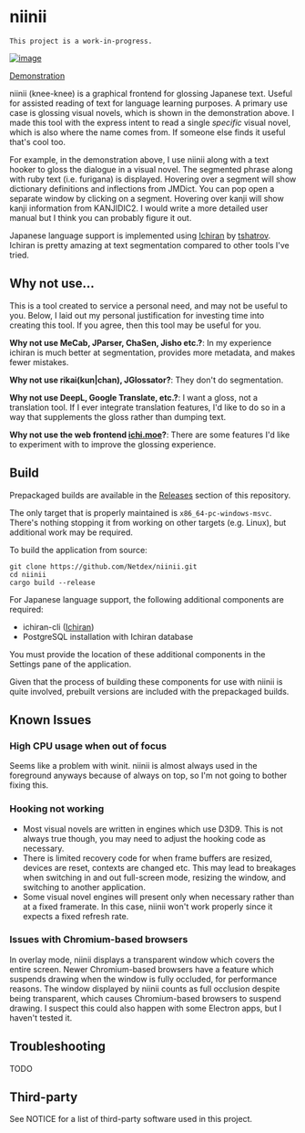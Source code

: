 # niinii
`This project is a work-in-progress.`

[![image](https://i.imgur.com/9sDcn8v.png)](https://www.youtube.com/watch?v=Z6Aj2BYqklg)

[Demonstration](https://www.youtube.com/watch?v=Z6Aj2BYqklg)

niinii (knee-knee) is a graphical frontend for glossing Japanese text. Useful
for assisted reading of text for language learning purposes. A primary use case
is glossing visual novels, which is shown in the demonstration above. I made
this tool with the express intent to read a single *specific* visual novel,
which is also where the name comes from. If someone else finds it useful that's
cool too.

For example, in the demonstration above, I use niinii along with a text hooker
to gloss the dialogue in a visual novel. The segmented phrase along with ruby
text (i.e. furigana) is displayed. Hovering over a segment will show dictionary
definitions and inflections from JMDict. You can pop open a separate window by
clicking on a segment. Hovering over kanji will show kanji information from
KANJIDIC2. I would write a more detailed user manual but I think you can
probably figure it out.

Japanese language support is implemented using
[Ichiran](https://github.com/tshatrov/ichiran) by
[tshatrov](https://github.com/tshatrov). Ichiran is pretty amazing at text 
segmentation compared to other tools I've tried.

## Why not use...
This is a tool created to service a personal need, and may not be useful to you.
Below, I laid out my personal justification for investing time into creating
this tool. If you agree, then this tool may be useful for you.

**Why not use MeCab, JParser, ChaSen, Jisho etc.?**: In my experience ichiran is
much better at segmentation, provides more metadata, and makes fewer mistakes.

**Why not use rikai(kun|chan), JGlossator?**: They don't do segmentation.

**Why not use DeepL, Google Translate, etc.?**: I want a gloss, not a
translation tool. If I ever integrate translation features, I'd like to do so in
a way that supplements the gloss rather than dumping text.

**Why not use the web frontend [ichi.moe](https://ichi.moe)?**: 
There are some features I'd like to experiment with to improve the glossing
experience.

## Build
Prepackaged builds are available in the
[Releases](https://github.com/Netdex/niinii/releases) section of this
repository.

The only target that is properly maintained is `x86_64-pc-windows-msvc`. There's
nothing stopping it from working on other targets (e.g. Linux), but additional
work may be required.

To build the application from source:
```
git clone https://github.com/Netdex/niinii.git
cd niinii
cargo build --release
```

For Japanese language support, the following additional components are required:
- ichiran-cli ([Ichiran](https://github.com/tshatrov/ichiran))
- PostgreSQL installation with Ichiran database

You must provide the location of these additional components in the Settings
pane of the application.

Given that the process of building these components for use with niinii is quite
involved, prebuilt versions are included with the prepackaged builds.

## Known Issues
### High CPU usage when out of focus
Seems like a problem with winit. niinii is almost always used in the foreground
anyways because of always on top, so I'm not going to bother fixing this.

### Hooking not working
- Most visual novels are written in engines which use D3D9. This is not always
  true though, you may need to adjust the hooking code as necessary.
- There is limited recovery code for when frame buffers are resized, devices
  are reset, contexts are changed etc. This may lead to breakages when
  switching in and out full-screen mode, resizing the window, and switching to
  another application.
- Some visual novel engines will present only when necessary rather than at a
  fixed framerate. In this case, niinii won't work properly since it expects a
  fixed refresh rate.

### Issues with Chromium-based browsers
In overlay mode, niinii displays a transparent window which covers the entire
screen. Newer Chromium-based browsers have a feature which suspends drawing
when the window is fully occluded, for performance reasons. The window
displayed by niinii counts as full occlusion despite being transparent, which
causes Chromium-based browsers to suspend drawing. I suspect this could also
happen with some Electron apps, but I haven't tested it.

## Troubleshooting
TODO

## Third-party
See NOTICE for a list of third-party software used in this project.